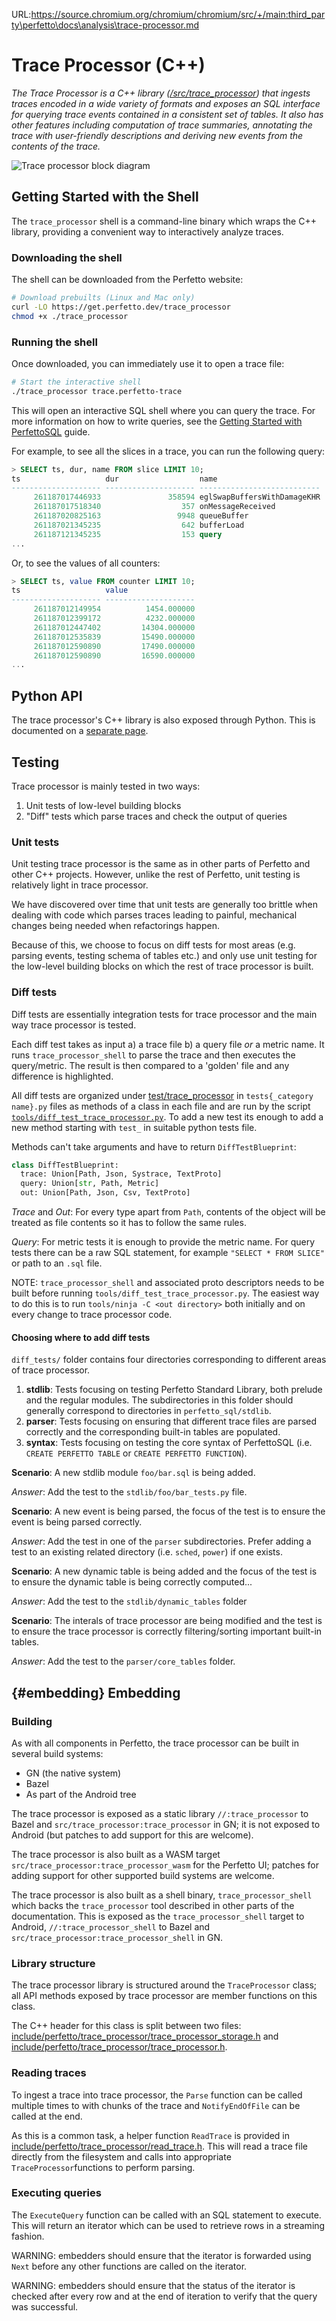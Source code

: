URL:https://source.chromium.org/chromium/chromium/src/+/main:third_party\perfetto\docs\analysis\trace-processor.md
# Trace Processor (C++)

_The Trace Processor is a C++ library
([/src/trace_processor](/src/trace_processor)) that ingests traces encoded in a
wide variety of formats and exposes an SQL interface for querying trace events
contained in a consistent set of tables. It also has other features including
computation of trace summaries, annotating the trace with user-friendly
descriptions and deriving new events from the contents of the trace._

![Trace processor block diagram](/docs/images/trace-processor.png)

## Getting Started with the Shell

The `trace_processor` shell is a command-line binary which wraps the C++
library, providing a convenient way to interactively analyze traces.

### Downloading the shell

The shell can be downloaded from the Perfetto website:

```bash
# Download prebuilts (Linux and Mac only)
curl -LO https://get.perfetto.dev/trace_processor
chmod +x ./trace_processor
```

### Running the shell

Once downloaded, you can immediately use it to open a trace file:

```bash
# Start the interactive shell
./trace_processor trace.perfetto-trace
```

This will open an interactive SQL shell where you can query the trace. For
more information on how to write queries, see the
[Getting Started with PerfettoSQL](perfetto-sql-getting-started.md) guide.

For example, to see all the slices in a trace, you can run the following query:

```sql
> SELECT ts, dur, name FROM slice LIMIT 10;
ts                   dur                  name
-------------------- -------------------- ---------------------------
     261187017446933               358594 eglSwapBuffersWithDamageKHR
     261187017518340                  357 onMessageReceived
     261187020825163                 9948 queueBuffer
     261187021345235                  642 bufferLoad
     261187121345235                  153 query
...
```

Or, to see the values of all counters:

```sql
> SELECT ts, value FROM counter LIMIT 10;
ts                   value
-------------------- --------------------
     261187012149954          1454.000000
     261187012399172          4232.000000
     261187012447402         14304.000000
     261187012535839         15490.000000
     261187012590890         17490.000000
     261187012590890         16590.000000
...
```


## Python API

The trace processor's C++ library is also exposed through Python. This is
documented on a [separate page](/docs/analysis/trace-processor-python.md).

## Testing

Trace processor is mainly tested in two ways:

1. Unit tests of low-level building blocks
2. "Diff" tests which parse traces and check the output of queries

### Unit tests

Unit testing trace processor is the same as in other parts of Perfetto and other
C++ projects. However, unlike the rest of Perfetto, unit testing is relatively
light in trace processor.

We have discovered over time that unit tests are generally too brittle when
dealing with code which parses traces leading to painful, mechanical changes
being needed when refactorings happen.

Because of this, we choose to focus on diff tests for most areas (e.g. parsing
events, testing schema of tables etc.) and only use unit testing for the
low-level building blocks on which the rest of trace processor is built.

### Diff tests

Diff tests are essentially integration tests for trace processor and the main
way trace processor is tested.

Each diff test takes as input a) a trace file b) a query file _or_ a metric
name. It runs `trace_processor_shell` to parse the trace and then executes the
query/metric. The result is then compared to a 'golden' file and any difference
is highlighted.

All diff tests are organized under [test/trace_processor](/test/trace_processor)
in `tests{_category name}.py` files as methods of a class in each file and are
run by the script
[`tools/diff_test_trace_processor.py`](/tools/diff_test_trace_processor.py). To
add a new test its enough to add a new method starting with `test_` in suitable
python tests file.

Methods can't take arguments and have to return `DiffTestBlueprint`:

```python
class DiffTestBlueprint:
  trace: Union[Path, Json, Systrace, TextProto]
  query: Union[str, Path, Metric]
  out: Union[Path, Json, Csv, TextProto]
```

_Trace_ and _Out_: For every type apart from `Path`, contents of the object will
be treated as file contents so it has to follow the same rules.

_Query_: For metric tests it is enough to provide the metric name. For query
tests there can be a raw SQL statement, for example `"SELECT * FROM SLICE"` or
path to an `.sql` file.

NOTE: `trace_processor_shell` and associated proto descriptors needs to be built
before running `tools/diff_test_trace_processor.py`. The easiest way to do this
is to run `tools/ninja -C <out directory>` both initially and on every change to
trace processor code.

#### Choosing where to add diff tests

`diff_tests/` folder contains four directories corresponding to different areas
of trace processor.

1. **stdlib**: Tests focusing on testing Perfetto Standard Library, both prelude
   and the regular modules. The subdirectories in this folder should generally
   correspond to directories in `perfetto_sql/stdlib`.
2. **parser**: Tests focusing on ensuring that different trace files are parsed
   correctly and the corresponding built-in tables are populated.
3. **syntax**: Tests focusing on testing the core syntax of PerfettoSQL (i.e.
   `CREATE PERFETTO TABLE` or `CREATE PERFETTO FUNCTION`).

**Scenario**: A new stdlib module `foo/bar.sql` is being added.

_Answer_: Add the test to the `stdlib/foo/bar_tests.py` file.

**Scenario**: A new event is being parsed, the focus of the test is to ensure
the event is being parsed correctly.

_Answer_: Add the test in one of the `parser` subdirectories. Prefer adding a
test to an existing related directory (i.e. `sched`, `power`) if one exists.

**Scenario**: A new dynamic table is being added and the focus of the test is to
ensure the dynamic table is being correctly computed...

_Answer_: Add the test to the `stdlib/dynamic_tables` folder

**Scenario**: The interals of trace processor are being modified and the test is
to ensure the trace processor is correctly filtering/sorting important built-in
tables.

_Answer_: Add the test to the `parser/core_tables` folder.

## {#embedding} Embedding

### Building

As with all components in Perfetto, the trace processor can be built in several
build systems:

- GN (the native system)
- Bazel
- As part of the Android tree

The trace processor is exposed as a static library `//:trace_processor` to Bazel
and `src/trace_processor:trace_processor` in GN; it is not exposed to Android
(but patches to add support for this are welcome).

The trace processor is also built as a WASM target
`src/trace_processor:trace_processor_wasm` for the Perfetto UI; patches for
adding support for other supported build systems are welcome.

The trace processor is also built as a shell binary, `trace_processor_shell`
which backs the `trace_processor` tool described in other parts of the
documentation. This is exposed as the `trace_processor_shell` target to Android,
`//:trace_processor_shell` to Bazel and
`src/trace_processor:trace_processor_shell` in GN.

### Library structure

The trace processor library is structured around the `TraceProcessor` class; all
API methods exposed by trace processor are member functions on this class.

The C++ header for this class is split between two files:
[include/perfetto/trace_processor/trace_processor_storage.h](/include/perfetto/trace_processor/trace_processor_storage.h)
and
[include/perfetto/trace_processor/trace_processor.h](/include/perfetto/trace_processor/trace_processor.h).

### Reading traces

To ingest a trace into trace processor, the `Parse` function can be called
multiple times to with chunks of the trace and `NotifyEndOfFile` can be called
at the end.

As this is a common task, a helper function `ReadTrace` is provided in
[include/perfetto/trace_processor/read_trace.h](/include/perfetto/trace_processor/read_trace.h).
This will read a trace file directly from the filesystem and calls into
appropriate `TraceProcessor`functions to perform parsing.

### Executing queries

The `ExecuteQuery` function can be called with an SQL statement to execute. This
will return an iterator which can be used to retrieve rows in a streaming
fashion.

WARNING: embedders should ensure that the iterator is forwarded using `Next`
before any other functions are called on the iterator.

WARNING: embedders should ensure that the status of the iterator is checked
after every row and at the end of iteration to verify that the query was
successful.
